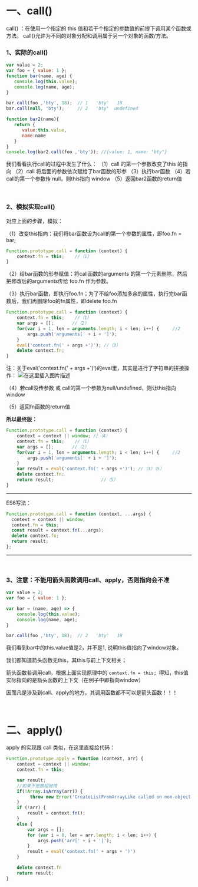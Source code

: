 # 一、call()
call() ：在使用一个指定的 this 值和若干个指定的参数值的前提下调用某个函数或方法。
call()允许为不同的对象分配和调用属于另一个对象的函数/方法。

### 1、实际的call()

```javascript
var value = 2;
var foo = { value: 1 };
function bar(name, age) {
   console.log(this.value);
   console.log(name, age);
}

bar.call(foo ,'bty', 18);  // 1   'bty'   18
bar.call(null, 'bty');     // 2   'bty'  undefined

function bar2(name){
   return {
      value:this.value,
      name:name
   }
}
console.log(bar2.call(foo ,'bty')); //{value: 1, name: "bty"}
```
我们看看执行call的过程中发生了什么：
（1）call 的第一个参数改变了this 的指向
（2）call 将后面的参数依次赋给了bar函数的形参
（3）执行bar函数
（4）若call的第一个参数传 null，则this指向 window
（5）返回bar2函数的return值

<br>

### 2、模拟实现call()
对应上面的步骤，模拟：

（1）改变this指向：我们将bar函数设为call的第一个参数的属性，即foo.fn = bar;

```javascript
Function.prototype.call = function (context) {
    context.fn = this;    //（1）
}
```
（2）给bar函数的形参赋值：将call函数的arguments 的第一个元素删除，然后把修改后的arguments传给 foo.fn 作为参数。

（3）执行bar函数，即执行foo.fn；为了不给foo添加多余的属性，执行完bar函数后，我们再删除foo的fn属性，即delete foo.fn
```javascript
Function.prototype.call = function (context) {
    context.fn = this;    //（1）
    var args = [];	     //（2）
    for(var i = 1, len = arguments.length; i < len; i++) {     //2
        args.push('arguments[' + i + ']');
    }
    eval('context.fn(' + args +')'); //（3）
    delete context.fn;
}
```
注：关于eval('context.fn(' + args +')')的eval里，其实是进行了字符串的拼接操作：
![在这里插入图片描述](https://img-blog.csdnimg.cn/20181214142917369.png)

（4）若call没传参数 或 call的第一个参数为null/undefined，则让this指向window

（5）返回fn函数的return值

**所以最终版：**

```javascript
Function.prototype.call = function (context) {
    context = context || window; //（4）
    context.fn = this;    //（1）
    var args = [];	     //（2）
    for(var i = 1, len = arguments.length; i < len; i++) {     //2
        args.push('arguments[' + i + ']');
    }
    var result = eval('context.fn(' + args +')'); //（3）（5）
    delete context.fn;
    return result;                  //（5）
}
```

-----

ES6写法：
```js
Function.prototype.call = function (context, ...args) {
  context = context || window;
  context.fn = this;
  const result = context.fn(...args);
  delete context.fn;
  return result;
};
```
----

<br>

### 3、注意：不能用箭头函数调用call、apply，否则指向会不准


```javascript
var value = 2;
var foo = { value: 1 };

var bar = (name, age) => {
    console.log(this.value);
    console.log(name, age);
}

bar.call(foo ,'bty', 18);  // 2   'bty'   18
```
我们看到bar中的this.value值是2，并不是1, 说明this值指向了window对象。

我们都知道箭头函数无this，其this与前上下文相关；

箭头函数若调用call，根据上面实现原理中的 `context.fn = this; `得知，this值实际指向的是箭头函数的上下文（在例子中即指向window）

因而凡是涉及到call、apply的地方，其调用函数都不可以是箭头函数！！！

<br>

# 二、apply()
apply 的实现跟 call 类似，在这里直接给代码：

```javascript
Function.prototype.apply = function (context, arr) {
    context = context || window;
    context.fn = this;

    var result;
    //如果不是数组抛错
    if(!Array.isArray(arr)) {
    	 throw new Error('CreateListFromArrayLike called on non-object');
    }
    if (!arr) {
        result = context.fn();
    }
    else {
        var args = [];
        for (var i = 0, len = arr.length; i < len; i++) {
            args.push('arr[' + i + ']');
        }
        result = eval('context.fn(' + args + ')')
    }

    delete context.fn
    return result;
}
```
